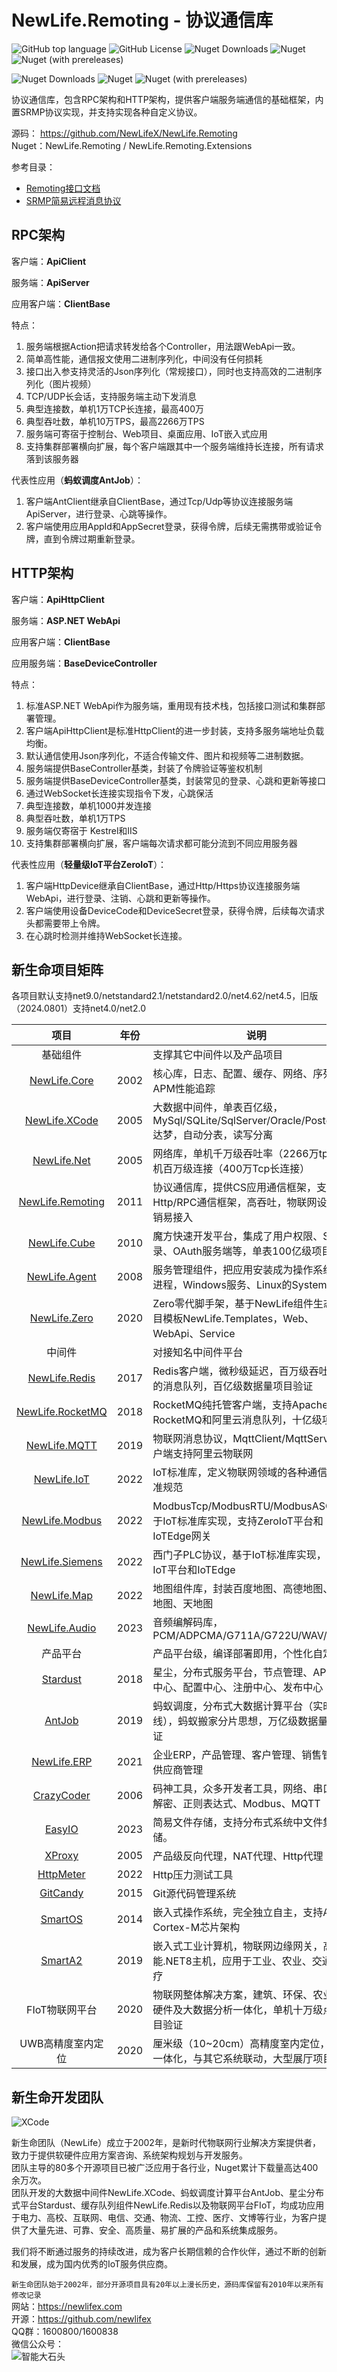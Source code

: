 # NewLife.Remoting - 协议通信库

![GitHub top language](https://img.shields.io/github/languages/top/newlifex/NewLife.Remoting?logo=github)
![GitHub License](https://img.shields.io/github/license/newlifex/NewLife.Remoting?logo=github)
![Nuget Downloads](https://img.shields.io/nuget/dt/NewLife.Remoting?logo=nuget)
![Nuget](https://img.shields.io/nuget/v/NewLife.Remoting?logo=nuget)
![Nuget (with prereleases)](https://img.shields.io/nuget/vpre/NewLife.Remoting?label=dev%20nuget&logo=nuget)

![Nuget Downloads](https://img.shields.io/nuget/dt/NewLife.Remoting.Extensions?logo=nuget)
![Nuget](https://img.shields.io/nuget/v/NewLife.Remoting.Extensions?logo=nuget)
![Nuget (with prereleases)](https://img.shields.io/nuget/vpre/NewLife.Remoting.Extensions?label=dev%20nuget&logo=nuget)

协议通信库，包含RPC架构和HTTP架构，提供客户端服务端通信的基础框架，内置SRMP协议实现，并支持实现各种自定义协议。  

源码： https://github.com/NewLifeX/NewLife.Remoting  
Nuget：NewLife.Remoting / NewLife.Remoting.Extensions  



参考目录：

- [Remoting接口文档](Doc/RemotingApi.MD)
- [SRMP简易远程消息协议](Doc/SRMP.MD)



## RPC架构
客户端：**ApiClient**

服务端：**ApiServer**

应用客户端：**ClientBase**

特点：

1. 服务端根据Action把请求转发给各个Controller，用法跟WebApi一致。
2. 简单高性能，通信报文使用二进制序列化，中间没有任何损耗
3. 接口出入参支持灵活的Json序列化（常规接口），同时也支持高效的二进制序列化（图片视频）
4. TCP/UDP长会话，支持服务端主动下发消息
5. 典型连接数，单机1万TCP长连接，最高400万
6. 典型吞吐数，单机10万TPS，最高2266万TPS
7. 服务端可寄宿于控制台、Web项目、桌面应用、IoT嵌入式应用
8. 支持集群部署横向扩展，每个客户端跟其中一个服务端维持长连接，所有请求落到该服务器

代表性应用（**蚂蚁调度AntJob**）：

1. 客户端AntClient继承自ClientBase，通过Tcp/Udp等协议连接服务端ApiServer，进行登录、心跳等操作。
2. 客户端使用应用AppId和AppSecret登录，获得令牌，后续无需携带或验证令牌，直到令牌过期重新登录。




## HTTP架构
客户端：**ApiHttpClient**

服务端：**ASP.NET WebApi**

应用客户端：**ClientBase**

应用服务端：**BaseDeviceController**

特点：

1. 标准ASP.NET WebApi作为服务端，重用现有技术栈，包括接口测试和集群部署管理。
2. 客户端ApiHttpClient是标准HttpClient的进一步封装，支持多服务端地址负载均衡。
3. 默认通信使用Json序列化，不适合传输文件、图片和视频等二进制数据。
4. 服务端提供BaseController基类，封装了令牌验证等鉴权机制
5. 服务端提供BaseDeviceController基类，封装常见的登录、心跳和更新等接口
6. 通过WebSocket长连接实现指令下发，心跳保活
7. 典型连接数，单机1000并发连接
8. 典型吞吐数，单机1万TPS
9. 服务端仅寄宿于 Kestrel和IIS
10. 支持集群部署横向扩展，客户端每次请求都可能分流到不同应用服务器

代表性应用（**轻量级IoT平台ZeroIoT**）：

1. 客户端HttpDevice继承自ClientBase，通过Http/Https协议连接服务端WebApi，进行登录、注销、心跳和更新等操作。
2. 客户端使用设备DeviceCode和DeviceSecret登录，获得令牌，后续每次请求头都需要带上令牌。
3. 在心跳时检测并维持WebSocket长连接。



## 新生命项目矩阵
各项目默认支持net9.0/netstandard2.1/netstandard2.0/net4.62/net4.5，旧版（2024.0801）支持net4.0/net2.0  

|                               项目                               | 年份  | 说明                                                                                        |
| :--------------------------------------------------------------: | :---: | ------------------------------------------------------------------------------------------- |
|                             基础组件                             |       | 支撑其它中间件以及产品项目                                                                  |
|          [NewLife.Core](https://github.com/NewLifeX/X)           | 2002  | 核心库，日志、配置、缓存、网络、序列化、APM性能追踪                                         |
|    [NewLife.XCode](https://github.com/NewLifeX/NewLife.XCode)    | 2005  | 大数据中间件，单表百亿级，MySql/SQLite/SqlServer/Oracle/PostgreSql/达梦，自动分表，读写分离 |
|      [NewLife.Net](https://github.com/NewLifeX/NewLife.Net)      | 2005  | 网络库，单机千万级吞吐率（2266万tps），单机百万级连接（400万Tcp长连接）                     |
| [NewLife.Remoting](https://github.com/NewLifeX/NewLife.Remoting) | 2011  | 协议通信库，提供CS应用通信框架，支持Http/RPC通信框架，高吞吐，物联网设备低开销易接入        |
|     [NewLife.Cube](https://github.com/NewLifeX/NewLife.Cube)     | 2010  | 魔方快速开发平台，集成了用户权限、SSO登录、OAuth服务端等，单表100亿级项目验证               |
|    [NewLife.Agent](https://github.com/NewLifeX/NewLife.Agent)    | 2008  | 服务管理组件，把应用安装成为操作系统守护进程，Windows服务、Linux的Systemd                   |
|     [NewLife.Zero](https://github.com/NewLifeX/NewLife.Zero)     | 2020  | Zero零代脚手架，基于NewLife组件生态的项目模板NewLife.Templates，Web、WebApi、Service        |
|                              中间件                              |       | 对接知名中间件平台                                                                          |
|    [NewLife.Redis](https://github.com/NewLifeX/NewLife.Redis)    | 2017  | Redis客户端，微秒级延迟，百万级吞吐，丰富的消息队列，百亿级数据量项目验证                   |
| [NewLife.RocketMQ](https://github.com/NewLifeX/NewLife.RocketMQ) | 2018  | RocketMQ纯托管客户端，支持Apache RocketMQ和阿里云消息队列，十亿级项目验                     |
|     [NewLife.MQTT](https://github.com/NewLifeX/NewLife.MQTT)     | 2019  | 物联网消息协议，MqttClient/MqttServer，客户端支持阿里云物联网                               |
|      [NewLife.IoT](https://github.com/NewLifeX/NewLife.IoT)      | 2022  | IoT标准库，定义物联网领域的各种通信协议标准规范                                             |
|   [NewLife.Modbus](https://github.com/NewLifeX/NewLife.Modbus)   | 2022  | ModbusTcp/ModbusRTU/ModbusASCII，基于IoT标准库实现，支持ZeroIoT平台和IoTEdge网关            |
|  [NewLife.Siemens](https://github.com/NewLifeX/NewLife.Siemens)  | 2022  | 西门子PLC协议，基于IoT标准库实现，支持IoT平台和IoTEdge                                      |
|      [NewLife.Map](https://github.com/NewLifeX/NewLife.Map)      | 2022  | 地图组件库，封装百度地图、高德地图、腾讯地图、天地图                                        |
|    [NewLife.Audio](https://github.com/NewLifeX/NewLife.Audio)    | 2023  | 音频编解码库，PCM/ADPCMA/G711A/G722U/WAV/AAC                                                |
|                             产品平台                             |       | 产品平台级，编译部署即用，个性化自定义                                                      |
|         [Stardust](https://github.com/NewLifeX/Stardust)         | 2018  | 星尘，分布式服务平台，节点管理、APM监控中心、配置中心、注册中心、发布中心                   |
|           [AntJob](https://github.com/NewLifeX/AntJob)           | 2019  | 蚂蚁调度，分布式大数据计算平台（实时/离线），蚂蚁搬家分片思想，万亿级数据量项目验证         |
|      [NewLife.ERP](https://github.com/NewLifeX/NewLife.ERP)      | 2021  | 企业ERP，产品管理、客户管理、销售管理、供应商管理                                           |
|         [CrazyCoder](https://github.com/NewLifeX/XCoder)         | 2006  | 码神工具，众多开发者工具，网络、串口、加解密、正则表达式、Modbus、MQTT                      |
|           [EasyIO](https://github.com/NewLifeX/EasyIO)           | 2023  | 简易文件存储，支持分布式系统中文件集中存储。                                                |
|           [XProxy](https://github.com/NewLifeX/XProxy)           | 2005  | 产品级反向代理，NAT代理、Http代理                                                           |
|        [HttpMeter](https://github.com/NewLifeX/HttpMeter)        | 2022  | Http压力测试工具                                                                            |
|         [GitCandy](https://github.com/NewLifeX/GitCandy)         | 2015  | Git源代码管理系统                                                                           |
|          [SmartOS](https://github.com/NewLifeX/SmartOS)          | 2014  | 嵌入式操作系统，完全独立自主，支持ARM Cortex-M芯片架构                                      |
|          [SmartA2](https://github.com/NewLifeX/SmartA2)          | 2019  | 嵌入式工业计算机，物联网边缘网关，高性能.NET8主机，应用于工业、农业、交通、医疗             |
|                          FIoT物联网平台                          | 2020  | 物联网整体解决方案，建筑、环保、农业，软硬件及大数据分析一体化，单机十万级点位项目验证      |
|                        UWB高精度室内定位                         | 2020  | 厘米级（10~20cm）高精度室内定位，软硬件一体化，与其它系统联动，大型展厅项目验证             |



## 新生命开发团队
![XCode](https://newlifex.com/logo.png)  

新生命团队（NewLife）成立于2002年，是新时代物联网行业解决方案提供者，致力于提供软硬件应用方案咨询、系统架构规划与开发服务。  
团队主导的80多个开源项目已被广泛应用于各行业，Nuget累计下载量高达400余万次。  
团队开发的大数据中间件NewLife.XCode、蚂蚁调度计算平台AntJob、星尘分布式平台Stardust、缓存队列组件NewLife.Redis以及物联网平台FIoT，均成功应用于电力、高校、互联网、电信、交通、物流、工控、医疗、文博等行业，为客户提供了大量先进、可靠、安全、高质量、易扩展的产品和系统集成服务。  

我们将不断通过服务的持续改进，成为客户长期信赖的合作伙伴，通过不断的创新和发展，成为国内优秀的IoT服务供应商。  

`新生命团队始于2002年，部分开源项目具有20年以上漫长历史，源码库保留有2010年以来所有修改记录`  
网站：https://newlifex.com  
开源：https://github.com/newlifex  
QQ群：1600800/1600838  
微信公众号：  
![智能大石头](https://newlifex.com/stone.jpg)  
